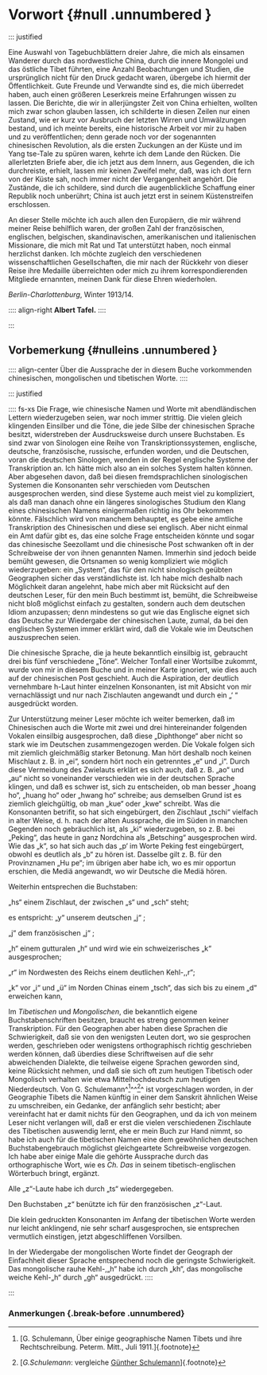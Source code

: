 # Vorwort {#null .unnumbered }

::: justified

Eine Auswahl von Tagebuchblättern dreier Jahre, die mich als einsamen Wanderer
durch das nordwestliche China, durch die innere Mongolei und das östliche Tibet
führten, eine Anzahl Beobachtungen und Studien, die ursprünglich nicht für den
Druck gedacht waren, übergebe ich hiermit der Öffentlichkeit. Gute Freunde und
Verwandte sind es, die mich überredet haben, auch einen größeren Leserkreis
meine Erfahrungen wissen zu lassen. Die Berichte, die wir in allerjüngster Zeit
von China erhielten, wollten mich zwar schon glauben lassen, ich schilderte in
diesen Zeilen nur einen Zustand, wie er kurz vor Ausbruch der letzten Wirren und
Umwälzungen bestand, und ich meinte bereits, eine historische Arbeit vor mir zu
haben und zu veröffentlichen; denn gerade noch vor der sogenannten chinesischen
Revolution, als die ersten Zuckungen an der Küste und im Yang tse-Tale zu spüren
waren, kehrte ich dem Lande den Rücken. Die allerletzten Briefe aber, die ich
jetzt aus dem Innern, aus Gegenden, die ich durchreiste, erhielt, lassen mir
keinen Zweifel mehr, daß, was ich dort fern von der Küste sah, noch immer nicht
der Vergangenheit angehört. Die Zustände, die ich schildere, sind durch die
augenblickliche Schaffung einer Republik noch unberührt; China ist auch jetzt
erst in seinem Küstenstreifen erschlossen.

An dieser Stelle möchte ich auch allen den Europäern, die mir während meiner
Reise behilflich waren, der großen Zahl der französischen, englischen,
belgischen, skandinavischen, amerikanischen und italienischen Missionare, die
mich mit Rat und Tat unterstützt haben, noch einmal herzlichst danken. Ich
möchte zugleich den verschiedenen wissenschaftlichen Gesellschaften, die mir
nach der Rückkehr von dieser Reise ihre Medaille überreichten oder mich zu ihrem
korrespondierenden Mitgliede ernannten, meinen Dank für diese Ehren wiederholen.

*Berlin-Charlottenburg*, Winter 1913/14.

:::: align-right
**Albert Tafel.**
::::

:::


## Vorbemerkung {#nulleins .unnumbered }

:::: align-center 
Über die Aussprache der in diesem Buche vorkommenden
chinesischen, mongolischen und tibetischen Worte. 
::::

::: justified

:::: fs-xs
Die Frage, wie chinesische Namen und Worte mit abendländischen Lettern
wiederzugeben seien, war noch immer strittig. Die vielen gleich klingenden
Einsilber und die Töne, die jede Silbe der chinesischen Sprache besitzt,
widerstreben der Ausdrucksweise durch unsere Buchstaben. Es sind zwar von
Sinologen eine Reihe von Transkriptionssystemen, englische, deutsche,
französische, russische, erfunden worden, und die Deutschen, voran die deutschen
Sinologen, wenden in der Regel englische Systeme der Transkription an. Ich hätte
mich also an ein solches System halten können. Aber abgesehen davon, daß bei
diesen fremdsprachlichen sinologischen Systemen die Konsonanten sehr verschieden
vom Deutschen ausgesprochen werden, sind diese Systeme auch meist viel zu
kompliziert, als daß man danach ohne ein längeres sinologisches Studium den
Klang eines chinesischen Namens einigermaßen richtig ins Ohr bekommen könnte.
Fälschlich wird von manchem behauptet, es gebe eine amtliche Transkription des
Chinesischen und diese sei englisch. Aber nicht einmal ein Amt dafür gibt es,
das eine solche Frage entscheiden könnte und sogar das chinesische Seezollamt
und die chinesische Post schwanken oft in der Schreibweise der von ihnen
genannten Namen. Immerhin sind jedoch beide bemüht gewesen, die Ortsnamen so
wenig kompliziert wie möglich wiederzugeben: ein „System“, das für den nicht
sinologisch geübten Geographen sicher das verständlichste ist. Ich habe mich
deshalb nach Möglichkeit daran angelehnt, habe mich aber mit Rücksicht auf den
deutschen Leser, für den mein Buch bestimmt ist, bemüht, die Schreibweise nicht
bloß möglichst einfach zu gestalten, sondern auch dem deutschen Idiom
anzupassen; denn mindestens so gut wie das Englische eignet sich das Deutsche
zur Wiedergabe der chinesischen Laute, zumal, da bei den englischen Systemen
immer erklärt wird, daß die Vokale wie im Deutschen auszusprechen seien.

Die chinesische Sprache, die ja heute bekanntlich einsilbig ist, gebraucht drei
bis fünf verschiedene „Töne“. Welcher Tonfall einer Wortsilbe zukommt, wurde von
mir in diesem Buche und in meiner Karte ignoriert, wie dies auch auf der
chinesischen Post geschieht. Auch die Aspiration, der deutlich vernehmbare
h-Laut hinter einzelnen Konsonanten, ist mit Absicht von mir vernachlässigt und
nur nach Zischlauten angewandt und durch ein  „‘ “ ausgedrückt worden.

Zur Unterstützung meiner Leser möchte ich weiter bemerken, daß im Chinesischen
auch die Worte mit zwei und drei hintereinander folgenden Vokalen einsilbig
ausgesprochen, daß diese „Diphthonge“ aber nicht so stark wie im Deutschen
zusammengezogen werden. Die Vokale folgen sich mit ziemlich gleichmäßig starker
Betonung. Man hört deshalb noch keinen Mischlaut z. B. in „ei“, sondern hört
noch ein getrenntes „e“ und „i“. Durch diese Vermeidung des Zwielauts erklärt es
sich auch, daß z. B. „ao“ und „au“ nicht so voneinander verschieden wie in der
deutschen Sprache klingen, und daß es schwer ist, sich zu entscheiden, ob man
besser „hoang ho“, „huang ho“ oder „hwang ho“ schreibe; aus demselben Grund ist
es ziemlich gleichgültig, ob man „kue“ oder „kwe“ schreibt. Was die Konsonanten
betrifit, so hat sich eingebürgert, den Zischlaut „tschi“ vielfach in alter
Weise, d. h. nach der alten Aussprache, die im Süden in manchen Gegenden noch
gebräuchlich ist, als „ki“ wiederzugeben, so z. B. bei „Peking“, das heute in
ganz Nordchina als „Betsching“ ausgesprochen wird. Wie das „k“, so hat sich auch
das „p‘ im Worte Peking fest eingebürgert, obwohl es deutlich als „b“ zu hören
ist. Dasselbe gilt z. B. für den Provinznamen „Hu pe“; im übrigen aber habe ich,
wo es mir opportun erschien, die Mediä angewandt, wo wir Deutsche die Mediä
hören.

Weiterhin entsprechen die Buchstaben:

„hs“ einem Zischlaut, der zwischen „s“ und „sch“ steht;

es entspricht: „y“ unserem deutschen „j“ ;

„j“ dem französischen „j“ ;

„h“ einem gutturalen „h“ und wird wie ein schweizerisches „k“ ausgesprochen;

„r“ im Nordwesten des Reichs einem deutlichen Kehl-,,r“;

„k“ vor „i“ und „ü“ im Norden Chinas einem „tsch“, das sich bis zu einem „d“
erweichen kann,

Im *Tibetischen* und *Mongolischen*, die bekanntlich eigene Buchstabenschriften
besitzen, braucht es streng genommen keiner Transkription. Für den Geographen
aber haben diese Sprachen die Schwierigkeit, daß sie von den wenigsten Leuten
dort, wo sie gesprochen werden, geschrieben oder wenigstens orthographisch
richtig geschrieben werden können, daß überdies diese Schriftweisen auf die sehr
abweichenden Dialekte, die teilweise eigene Sprachen geworden sind, keine
Rücksicht nehmen, und daß sie sich oft zum heutigen Tibetisch oder Mongolisch
verhalten wie etwa Mittelhochdeutsch zum heutigen Niederdeutsch. Von G.
Schulemann^[^0000]^^[^0001]^ ist vorgeschlagen worden, in der Geographie Tibets
die Namen künftig in einer dem Sanskrit ähnlichen Weise zu umschreiben, ein
Gedanke, der anfänglich sehr besticht; aber vereinfacht hat er damit nichts für
den Geographen, und da ich von meinem Leser nicht verlangen will, daß er erst
die vielen verschiedenen Zischlaute des Tibetischen auswendig lernt, ehe er mein
Buch zur Hand nimmt, so habe ich auch für die tibetischen Namen eine dem
gewöhnlichen deutschen Buchstabengebrauch möglichst gleichgeartete Schreibweise
vorgezogen. Ich habe aber einige Male die gehörte Aussprache durch das
orthographische Wort, wie es *Ch. Das* in seinem tibetisch-englischen Wörterbuch
bringt, ergänzt.

Alle „z“-Laute habe ich durch „ts“ wiedergegeben.

Den Buchstaben „z“ benützte ich für den französischen „z“-Laut.

Die klein gedruckten Konsonanten im Anfang der tibetischen Worte werden nur
leicht anklingend, nie sehr scharf ausgesprochen, sie entsprechen vermutlich
einstigen, jetzt abgeschliffenen Vorsilben.

In der Wiedergabe der mongolischen Worte findet der Geograph der Einfachheit
dieser Sprache entsprechend noch die geringste Schwierigkeit. Das mongolische
rauhe Kehl-,„h“ habe ich durch „kh“, das mongolische weiche Kehl-„h“ durch „gh“
ausgedrückt.
::::

:::


### **Anmerkungen** {.break-before .unnumbered}

[^0000]: [G. Schulemann, Über einige geographische Namen Tibets und ihre Rechtschreibung. Peterm. Mitt., Juli 1911.]{.footnote}

[^0001]: [*G.Schulemann*: vergleiche [Günther Schulemann](https://de.wikipedia.org/wiki/G%C3%BCnther_Schulemann)]{.footnote}
